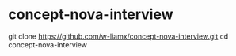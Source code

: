 # concept-nova-interview

git clone https://github.com/w-liamx/concept-nova-interview.git
cd concept-nova-interview
